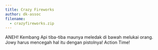 ```yaml
---
title: Crazy Fireworks
author: dk-assoc
filename:
  - crazyfireworks.zip
---
```

ANEH! Kembang Api tiba-tiba maunya meledak di bawah melukai orang. Jowy harus mencegah hal itu dengan pistolnya! Action Time!
